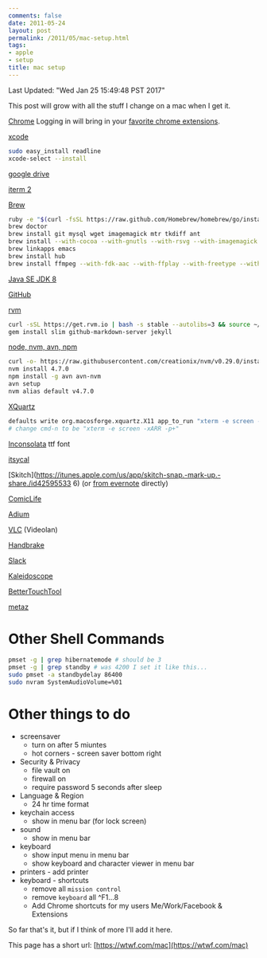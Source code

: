 ```yaml
---
comments: false
date: 2011-05-24
layout: post
permalink: /2011/05/mac-setup.html
tags:
- apple
- setup
title: mac setup
---
```


Last Updated: "Wed Jan 25 15:49:48 PST 2017"

This post will grow with all the stuff I change on a mac when I get it.

[Chrome](http://www.google.com/intl/en/chrome/browser/beta.html)
Logging in will bring in your [favorite chrome extensions](/2014/07/favorite-chrome-extensions.html).

[xcode](https://itunes.apple.com/us/app/xcode/id497799835)

```bash
sudo easy_install readline
xcode-select --install
```

[google drive](https://tools.google.com/dlpage/drive/index.html?hl=en#eula)

[iterm 2](http://iterm2.com/)

[Brew](http://brew.sh/)

```bash
ruby -e "$(curl -fsSL https://raw.github.com/Homebrew/homebrew/go/install)"
brew doctor
brew install git mysql wget imagemagick mtr tkdiff ant
brew install --with-cocoa --with-gnutls --with-rsvg --with-imagemagick --srgb emacs
brew linkapps emacs
brew install hub
brew install ffmpeg --with-fdk-aac --with-ffplay --with-freetype --with-frei0r --with-libass --with-libvo-aacenc --with-libvorbis --with-libvpx --with-opencore-amr --with-openjpeg --with-opus --with-rtmpdump --with-schroedinger --with-speex --with-theora --with-tools
```

[Java SE JDK 8](http://www.oracle.com/technetwork/java/javase/downloads/jdk8-downloads-2133151.html)

[GitHub](https://mac.github.com/)

[rvm](https://rvm.io/)

```bash
curl -sSL https://get.rvm.io | bash -s stable --autolibs=3 && source ~/.rvm/scripts/rvm
gem install slim github-markdown-server jekyll
```

[node, nvm, avn, npm](https://nodejs.org/)

```bash
curl -o- https://raw.githubusercontent.com/creationix/nvm/v0.29.0/install.sh | bash
nvm install 4.7.0
npm install -g avn avn-nvm
avn setup
nvm alias default v4.7.0
```

[XQuartz](http://xquartz.macosforge.org/)

```bash
defaults write org.macosforge.xquartz.X11 app_to_run "xterm -e screen -xARR -p+"
# change cmd-n to be "xterm -e screen -xARR -p+"
```

[Inconsolata](http://www.levien.com/type/myfonts/inconsolata.html) ttf font

[itsycal](https://www.mowglii.com/itsycal/)

[Skitch](https://itunes.apple.com/us/app/skitch-snap.-mark-up.-share./id42595533
6)&nbsp;(or [from evernote](http://evernote.com/skitch/#) directly)

[ComicLife](http://plasq.com/products/comiclife3/mac)

[Adium](https://adium.im/)

[VLC](http://www.videolan.org/vlc/index.html) (Videolan)

[Handbrake](http://handbrake.fr/)

[Slack](https://itunes.apple.com/us/app/slack/id803453959)

[Kaleidoscope](http://www.kaleidoscopeapp.com/)

[BetterTouchTool](http://www.bettertouchtool.net/)

[metaz](https://griff.github.io/metaz/)

# Other Shell Commands

```bash
pmset -g | grep hibernatemode # should be 3
pmset -g | grep standby # was 4200 I set it like this...
sudo pmset -a standbydelay 86400
sudo nvram SystemAudioVolume=%01
```

# Other things to do

   * screensaver
      * turn on after 5 miuntes
      * hot corners - screen saver bottom right
   * Security & Privacy
      * file vault on
      * firewall on
      * require password 5 seconds after sleep
   * Language & Region
      * 24 hr time format
   * keychain access
      * show in menu bar (for lock screen)
   * sound
      * show in menu bar
   * keyboard
      * show input menu in menu bar
      * show keyboard and character viewer in menu bar
   * printers - add printer
   * keyboard - shortcuts
      * remove all `mission control`
      * remove `keyboard` all ^F1...8
      * Add Chrome shortcuts for my users Me/Work/Facebook & Extensions

So far that's it, but if I think of more I'll add it here.

This page has a short url: [https://wtwf.com/mac](https://wtwf.com/mac)
